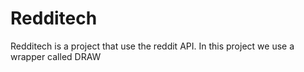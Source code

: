# Redditech

Redditech is a project that use the reddit API. In this project we use a wrapper called DRAW

